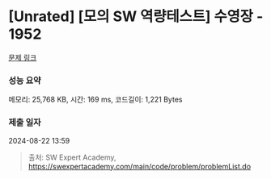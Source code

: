 # [Unrated] [모의 SW 역량테스트] 수영장 - 1952 

[문제 링크](https://swexpertacademy.com/main/code/problem/problemDetail.do?contestProbId=AV5PpFQaAQMDFAUq) 

### 성능 요약

메모리: 25,768 KB, 시간: 169 ms, 코드길이: 1,221 Bytes

### 제출 일자

2024-08-22 13:59



> 출처: SW Expert Academy, https://swexpertacademy.com/main/code/problem/problemList.do